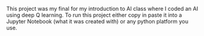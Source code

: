 This project was my final for my introduction to AI class where I coded an AI using deep Q learning. To run this project either copy in paste it into a Jupyter Notebook (what it was created with) or any python platform you use.
